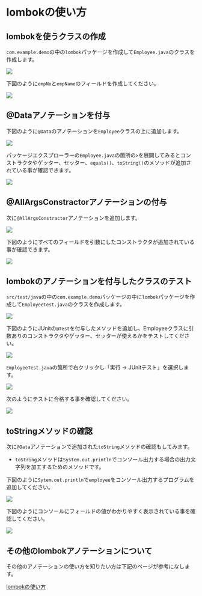 # lombokの使い方

## lombokを使うクラスの作成

`com.example.demo`の中の`lombok`パッケージを作成して`Employee.java`のクラスを作成します。

![](img/lombok-test-1.png)

下図のように`empNo`と`empName`のフィールドを作成してください。

![](img/lombok-test-2.png)

## @Dataアノテーションを付与

下図のように`@Data`のアノテーションを`Employee`クラスの上に追加します。

![](img/lombok-test-3.png)

パッケージエクスプローラーの`Employee.java`の箇所の`>`を展開してみるとコンストラクタやゲッター、セッター、`equals()`、`toString()`のメソッドが追加されている事が確認できます。

![](img/lombok-test-4.png)

## @AllArgsConstractorアノテーションの付与

次に`@AllArgsConstractor`アノテーションを追加します。

![](img/lombok-test-5.png)

下図のようにすべてのフィールドを引数にしたコンストラクタが追加されている事が確認できます。

![](img/lombok-test-6.png)

## lombokのアノテーションを付与したクラスのテスト

`src/test/java`の中の`com.example.demo`パッケージの中に`lombok`パッケージを作成して`EmployeeTest.java`のクラスを作成します。

![](img/lombok-test-7.png)

下図のようにJUnitの`@Test`を付与したメソッドを追加し、Employeeクラスに引数ありのコンストラクタやゲッター、セッターが使えるかをテストしてください。

![](img/lombok-test-8.png)

`EmployeeTest.java`の箇所で右クリックし「実行 -> JUnitテスト」を選択します。

![](img/lombok-test-9.png)

次のようにテストに合格する事を確認してください。

![](img/lombok-test-10.png)

## toStringメソッドの確認

次に`@Data`アノテーションで追加された`toString`メソッドの確認もしてみます。

- `toString`メソッドは`System.out.println`でコンソール出力する場合の出力文字列を加工するためのメソッドです。

下図のように`Sytem.out.println`で`employee`をコンソール出力するプログラムを追加してください。

![](img/lombok-test-11.png)

下図のようにコンソールにフォールドの値がわかりやすく表示されている事を確認してください。

![](img/lombok-test-12.png)

## その他のlombokアノテーションについて

その他のアノテーションの使い方を知りたい方は下記のページが参考になします。

[lombokの使い方](https://qiita.com/chenglin/items/df235a1d70b8c188b5ad#lombok%E3%81%AE%E4%BD%BF%E3%81%84%E6%96%B9)